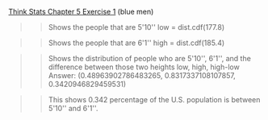 [Think Stats Chapter 5 Exercise 1](http://greenteapress.com/thinkstats2/html/thinkstats2006.html#toc50) (blue men)

>> Shows the people that are 5'10''
>> low = dist.cdf(177.8)

>> Shows the people that are 6'1''
>> high = dist.cdf(185.4)

>> Shows the distribution of people who are 5'10'', 6'1'', and the difference between those two heights
>> low, high, high-low
>> Answer: (0.48963902786483265, 0.8317337108107857, 0.3420946829459531)

>> This shows 0.342 percentage of the U.S. population is between 5'10'' and 6'1''.
